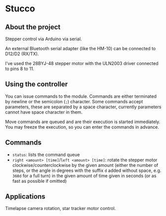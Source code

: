 # Stucco

## About the project

Stepper control via Arduino via serial.

An external Bluetooth serial adapter (like the HM-10) can be connected to D12/D2 (RX/TX).

I've used the 28BYJ-48 stepper motor with the ULN2003 driver connected to pins 8 to 11.

## Using the controller

You can issue commands to the module. Commands are either terminated by newline or the semicolon (`;`)
character. Some commands accept parameters, these are separated by a space character, currently parameters
cannot have space character in them.

Move commands are queued and are their execution is started immediately. You may freeze the execution, so
you can enter the commands in advance.

## Commands

- `status`: lists the command queue
- `right <amount> [time]`/`left <amount> [time]`: rotate the stepper motor clockwise/counterclockwise
  by the given amount (either the number of steps, or the angle in degrees with the suffix `d` added
  without space, e.g. `360d` for a full turn) in the given amount of time given in seconds (or as fast
  as possible if omitted)

## Applications

Timelapse camera rotation, star tracker motor control.
